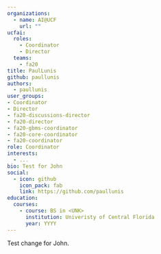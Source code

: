 ```yaml
---
organizations:
  - name: AI@UCF
    url: ""
ucfai:
  roles:
    - Coordinator
    - Director
  teams:
    - fa20
title: PaulLunis
github: paullunis
authors:
  - paullunis
user_groups:
- Coordinator
- Director
- fa20-discussions-director
- fa20-director
- fa20-gbms-coordinator
- fa20-core-coordinator
- fa20-coordinator
role: Coordinator
interests:
  - ...
bio: Test for John
social:
  - icon: github
    icon_pack: fab
    link: https://github.com/paullunis
education:
  courses:
    - course: BS in <UNK>
      institution: Univeristy of Central Florida
      year: YYYY
---
```

Test change for John.